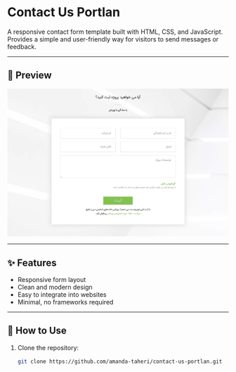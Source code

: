 # Contact Us Portlan

A responsive contact form template built with HTML, CSS, and JavaScript.  
Provides a simple and user-friendly way for visitors to send messages or feedback.

---

## 📸 Preview
![contact us page Screenshot](img/home.jpg)

---

## ✨ Features
- Responsive form layout
- Clean and modern design
- Easy to integrate into websites
- Minimal, no frameworks required

---

## 🚀 How to Use
1. Clone the repository:
   ```bash
   git clone https://github.com/amanda-taheri/contact-us-portlan.git
